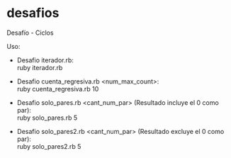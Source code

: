 # desafios
Desafío - Ciclos

Uso:

- Desafio iterador.rb:<br>
  ruby iterador.rb

- Desafio cuenta_regresiva.rb <num_max_count>:<br>
  ruby cuenta_regresiva.rb 10

- Desafio solo_pares.rb <cant_num_par> (Resultado incluye el 0 como par):<br>
  ruby solo_pares.rb 5
  
- Desafio solo_pares2.rb <cant_num_par> (Resultado excluye el 0 como par):<br>
  ruby solo_pares2.rb 5

